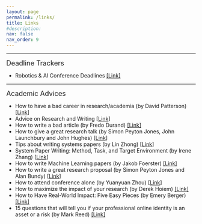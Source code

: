```yaml
---
layout: page
permalink: /links/
title: Links
#description: 
nav: false
nav_order: 9
---
```


---
<font size="4"> Deadline Trackers </font>

- Robotics & AI Conference Deadlines [[Link]](https://aideadlin.es/?sub=CV,RO)

---
<font size="4"> Academic Advices </font>

 - How to have a bad career in research/academia (by David Patterson) [[Link](https://www.youtube.com/watch?v=Rn1w4MRHIhc)]
 - Advice on Research and Writing [[Link](http://www.cs.cmu.edu/afs/cs.cmu.edu/user/mleone/web/how-to.html)]
 - How to write a bad article (by Fredo Durand) [[Link]](http://people.csail.mit.edu/fredo/FredoBadWriting.pdf)
 - How to give a great research talk (by Simon Peyton Jones, John Launchbury and John Hughes) [[Link](https://www.microsoft.com/en-us/research/academic-program/give-great-research-talk/)]
 - Tips about writing systems papers (by Lin Zhong) [[Link](https://www.ruf.rice.edu/~mobile/writing.html)]
 - System Paper Writing: Method, Task, and Target Environment (by Irene Zhang) [[Link](https://irenezhang.net/blog/2021/06/05/hints.html)]
 - How to write Machine Learning papers (by Jakob Foerster) [[Link]](https://docs.google.com/document/d/16R1E2ExKUCP5SlXWHr-KzbVDx9DBUclra-EbU8IB-iE/mobilebasic)
 - How to write a great research proposal (by Simon Peyton Jones and Alan Bundy) [[Link](https://www.microsoft.com/en-us/research/academic-program/how-to-write-a-great-research-proposal/)]
 - How to attend conference alone (by Yuanyuan Zhou) [[Link](https://whova.com/blog/7-tips-for-attending-a-conference-alone-and-having-a-good-time-blog/)]
 - How to maximize the impact of your research (by Derek Hoiem) [[Link]](https://medium.com/vision-of-seeing/how-to-maximize-the-impact-of-your-research-f431d3c67e8d)
 - How to Have Real-World Impact: Five Easy Pieces (by Emery Berger) [[Link]](https://blog.sigplan.org/2019/10/29/how-to-have-real-world-impact-five-easy-pieces/)
 - 15 questions that will tell you if your professional online identity is an asset or a risk (by Mark Reed) [[Link]](https://www.linkedin.com/pulse/15-questions-tell-you-your-professional-online-identity-mark-reed/)




